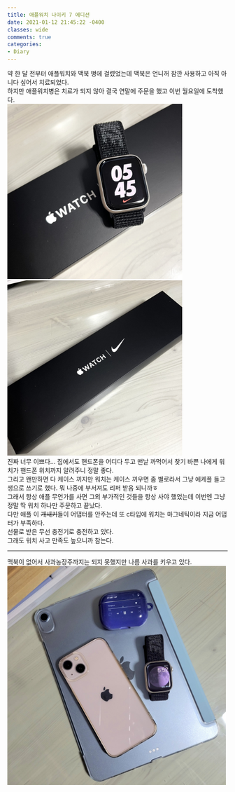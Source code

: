 ```yaml
---
title: 애플워치 나이키 7 에디션
date: 2021-01-12 21:45:22 -0400
classes: wide
comments: true
categories: 
- Diary
---
```


약 한 달 전부터 애플워치와 맥북 병에 걸렸었는데 맥북은 언니꺼 잠깐 사용하고 아직 아니다 싶어서 치료되었다.<br>
하지만 애플워치병은 치료가 되지 않아 결국 연말에 주문을 했고 이번 월요일에 도착했다.<br>
<img src="/assets/images/photo/post39_photo1.jpg" width="400px"> <img src="/assets/images/photo/post39_photo2.jpg" width="400px"><br>
진짜 너무 이쁘다... 집에서도 핸드폰을 어디다 두고 맨날 까먹어서 찾기 바쁜 나에게 워치가 핸드폰 위치까지 알려주니 정말 좋다.<br>
그리고 왠만하면 다 케이스 끼지만 워치는 케이스 끼우면 좀 별로라서 그냥 에케플 들고 생으로 쓰기로 했다. 뭐 나중에 부서져도 리퍼 받음 되니까ㅎ<br>
그래서 항상 애플 무언가를 사면 그외 부가적인 것들을 항상 사야 했었는데 이번엔 그냥 정말 딱 워치 하나만 주문하고 끝났다. <br>
다만 애플 이 ~~개새키~~들이 어댑터를 안주는데 또 c타입에 워치는 마그네틱이라 지금 어댑터가 부족하다.<br>
선물로 받은 무선 충전기로 충전하고 있다.<br>
그래도 워치 사고 만족도 높으니까 참는다.<br>

<hr>
맥북이 없어서 사과농장주까지는 되지 못했지만 나름 사과를 키우고 있다. <br>
<img src="/assets/images/photo/post39_photo3.jpg" width="500px">
